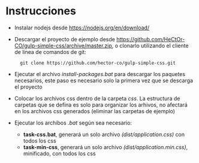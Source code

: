 # Instrucciones

* Instalar nodejs desde https://nodejs.org/en/download/
* Descargar el proyecto de ejemplo desde https://github.com/HeCtOr-CO/gulp-simple-css/archive/master.zip,  o clonarlo utilizando el cliente de linea de comandos de git: 


        git clone https://github.com/hector-co/gulp-simple-css.git
* Ejecutar el archivo *install-packages.bat* para descargar los paquetes necesarios, este paso es necesario solo la primera vez que se descarga el proyecto
* Colocar los archivos css dentro de la carpeta *css*. La estructura de carpetas que se defina es solo para organizar los arhivos, no afectará en los archivos css generados (eliminar las carpetas de ejemplo)
* Ejecutar los archibos *.bat* según sea necesario:
    * **task-css.bat**, generará un solo archivo *(dist/application.css)* con todos los css
    * **task-min-css**, generará un solo archivo *(dist/application.min.css)*, minificado, con todos los css
